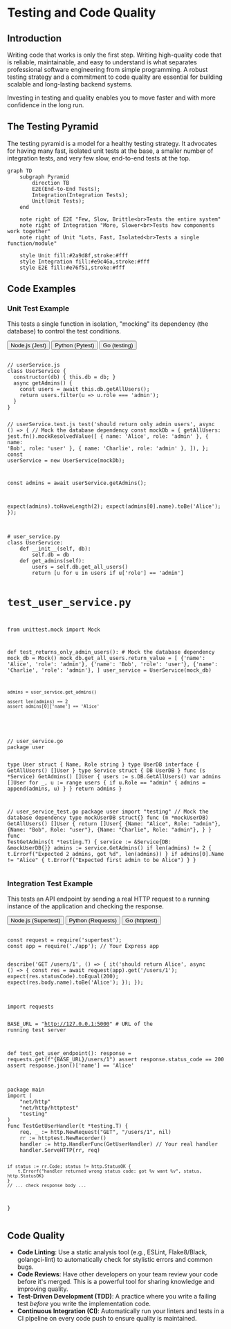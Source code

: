 # Testing and Code Quality

## Introduction

Writing code that works is only the first step. Writing high-quality code that is reliable, maintainable, and easy to understand is what separates professional software engineering from simple programming. A robust testing strategy and a commitment to code quality are essential for building scalable and long-lasting backend systems.

Investing in testing and quality enables you to move faster and with more confidence in the long run.

## The Testing Pyramid

The testing pyramid is a model for a healthy testing strategy. It advocates for having many fast, isolated unit tests at the base, a smaller number of integration tests, and very few slow, end-to-end tests at the top.

```mermaid
graph TD
    subgraph Pyramid
        direction TB
        E2E(End-to-End Tests);
        Integration(Integration Tests);
        Unit(Unit Tests);
    end
    
    note right of E2E "Few, Slow, Brittle<br>Tests the entire system"
    note right of Integration "More, Slower<br>Tests how components work together"
    note right of Unit "Lots, Fast, Isolated<br>Tests a single function/module"

    style Unit fill:#2a9d8f,stroke:#fff
    style Integration fill:#e9c46a,stroke:#fff
    style E2E fill:#e76f51,stroke:#fff
```

## Code Examples

### Unit Test Example
This tests a single function in isolation, "mocking" its dependency (the database) to control the test conditions.

<div class="code-tabs">
  <div class="tab-buttons">
    <button class="tab-button active" data-lang="nodejs">Node.js (Jest)</button>
    <button class="tab-button" data-lang="python">Python (Pytest)</button>
    <button class="tab-button" data-lang="go">Go (testing)</button>
  </div>
  <div class="tab-content active" data-lang="nodejs">
<pre><code class="language-javascript">
// userService.js
class UserService {
  constructor(db) { this.db = db; }
  async getAdmins() {
    const users = await this.db.getAllUsers();
    return users.filter(u => u.role === 'admin');
  }
}

// userService.test.js
test('should return only admin users', async () => {
  // Mock the database dependency
  const mockDb = {
    getAllUsers: jest.fn().mockResolvedValue([
      { name: 'Alice', role: 'admin' },
      { name: 'Bob', role: 'user' },
      { name: 'Charlie', role: 'admin' },
    ]),
  };
  const userService = new UserService(mockDb);
  
  const admins = await userService.getAdmins();
  
  expect(admins).toHaveLength(2);
  expect(admins[0].name).toBe('Alice');
});
</code></pre>
  </div>
  <div class="tab-content" data-lang="python">
<pre><code class="language-python">
# user_service.py
class UserService:
    def __init__(self, db):
        self.db = db
    def get_admins(self):
        users = self.db.get_all_users()
        return [u for u in users if u['role'] == 'admin']

# test_user_service.py
from unittest.mock import Mock

def test_returns_only_admin_users():
    # Mock the database dependency
    mock_db = Mock()
    mock_db.get_all_users.return_value = [
        {'name': 'Alice', 'role': 'admin'},
        {'name': 'Bob', 'role': 'user'},
        {'name': 'Charlie', 'role': 'admin'},
    ]
    user_service = UserService(mock_db)
    
    admins = user_service.get_admins()
    
    assert len(admins) == 2
    assert admins[0]['name'] == 'Alice'
</code></pre>
  </div>
  <div class="tab-content" data-lang="go">
<pre><code class="language-go">
// user_service.go
package user

type User struct { Name, Role string }
type UserDB interface { GetAllUsers() []User }
type Service struct { DB UserDB }
func (s *Service) GetAdmins() []User {
	users := s.DB.GetAllUsers()
	var admins []User
	for _, u := range users {
		if u.Role == "admin" { admins = append(admins, u) }
	}
	return admins
}

// user_service_test.go
package user
import "testing"
// Mock the database dependency
type mockUserDB struct{}
func (m *mockUserDB) GetAllUsers() []User {
	return []User{
		{Name: "Alice", Role: "admin"},
		{Name: "Bob", Role: "user"},
		{Name: "Charlie", Role: "admin"},
	}
}
func TestGetAdmins(t *testing.T) {
	service := &Service{DB: &mockUserDB{}}
	admins := service.GetAdmins()
	if len(admins) != 2 { t.Errorf("Expected 2 admins, got %d", len(admins)) }
	if admins[0].Name != "Alice" { t.Errorf("Expected first admin to be Alice") }
}
</code></pre>
  </div>
</div>

### Integration Test Example
This tests an API endpoint by sending a real HTTP request to a running instance of the application and checking the response.

<div class="code-tabs">
  <div class="tab-buttons">
    <button class="tab-button active" data-lang="nodejs">Node.js (Supertest)</button>
    <button class="tab-button" data-lang="python">Python (Requests)</button>
    <button class="tab-button" data-lang="go">Go (httptest)</button>
  </div>
  <div class="tab-content active" data-lang="nodejs">
<pre><code class="language-javascript">
const request = require('supertest');
const app = require('./app'); // Your Express app

describe('GET /users/1', () => {
  it('should return Alice', async () => {
    const res = await request(app).get('/users/1');
    expect(res.statusCode).toEqual(200);
    expect(res.body.name).toBe('Alice');
  });
});
</code></pre>
  </div>
  <div class="tab-content" data-lang="python">
<pre><code class="language-python">
import requests

BASE_URL = "http://127.0.0.1:5000" # URL of the running test server

def test_get_user_endpoint():
    response = requests.get(f"{BASE_URL}/users/1")
    assert response.status_code == 200
    assert response.json()['name'] == 'Alice'
</code></pre>
  </div>
  <div class="tab-content" data-lang="go">
<pre><code class="language-go">
package main
import (
	"net/http"
	"net/http/httptest"
	"testing"
)
func TestGetUserHandler(t *testing.T) {
    req, _ := http.NewRequest("GET", "/users/1", nil)
    rr := httptest.NewRecorder()
    handler := http.HandlerFunc(GetUserHandler) // Your real handler
    handler.ServeHTTP(rr, req)

    if status := rr.Code; status != http.StatusOK {
        t.Errorf("handler returned wrong status code: got %v want %v", status, http.StatusOK)
    }
    // ... check response body ...
}
</code></pre>
  </div>
</div>

## Code Quality
*   **Code Linting**: Use a static analysis tool (e.g., ESLint, Flake8/Black, golangci-lint) to automatically check for stylistic errors and common bugs.
*   **Code Reviews**: Have other developers on your team review your code before it's merged. This is a powerful tool for sharing knowledge and improving quality.
*   **Test-Driven Development (TDD)**: A practice where you write a failing test *before* you write the implementation code.
*   **Continuous Integration (CI)**: Automatically run your linters and tests in a CI pipeline on every code push to ensure quality is maintained.